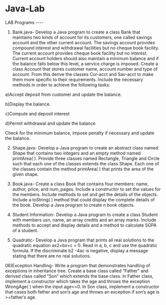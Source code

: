 # Java-Lab
LAB Programs ----

01) Bank.java-
Develop a Java program to create a class Bank that maintains two kinds of account for its customers, one called savings account and the other current account. The savings account provides compound interest and withdrawal facilities but no cheque book facility. The current account provides cheque book facility but no interest. Current account holders should also maintain a minimum balance and if the balance falls below this level, a service charge is imposed.
Create a class Account that stores customer name, account number and type of account. From this derive the classes Cur-acct and Sav-acct to make them more specific to their requirements. Include the necessary methods in order to achieve the following tasks:

a)Accept deposit from customer and update the balance.

b)Display the balance.

c)Compute and deposit interest

d)Permit withdrawal and update the balance

Check for the minimum balance, impose penalty if necessary and update the balance.


02) Shape.java-
Develop a Java program to create an abstract class named Shape that contains two integers and an empty method named printArea( ). Provide three classes named Rectangle, Triangle and Circle such that each one of the classes extends the class Shape. Each one of the classes contain the method printArea( ) that prints the area of the given shape.

03) Book.java-
Create a class Book that contains four members: name,  author, price, and num_pages. Include a constructor to set the values for the 
members. Include methods to set and get the details of the objects. Include a  toString( ) method that could display the complete details of the book. Develop  a Java program to create n book objects.

04) Student Information-
Develop a Java program to create a class Student with members usn, name, an array  credits and an array marks. Include methods to accept and display details and a 
method to calculate SGPA of a student.
   
05) Quadratic-
Develop a Java program that prints all real solutions to the quadratic equation ax2+bx+c  = 0. Read in a, b, c and use the quadratic formula. If the discriminate b2
-4ac is negative,  display a message stating that there are no real solutions. 

06)Exception Handling-
Write a program that demonstrates handling of exceptions in inheritance tree. Create a base class called “Father” and derived class called “Son” which extends the base class. In Father class, implement a constructor which takes the age and throws the exception WrongAge( ) when the input age<=0. In Son class, implement a constructor that cases both father and son’s age and throws an exception if son’s age is >=father’s age.
